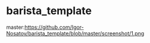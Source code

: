 
# barista_template

master:https://github.com/Igor-Nosatov/barista_template/blob/master/screenshot/1.png
